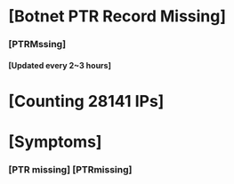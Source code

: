# [Botnet PTR Record Missing]
### [PTRMssing]
#### [Updated every 2~3 hours]

# [Counting 28141 IPs]

# [Symptoms] 
###   [PTR missing] [PTRmissing]

